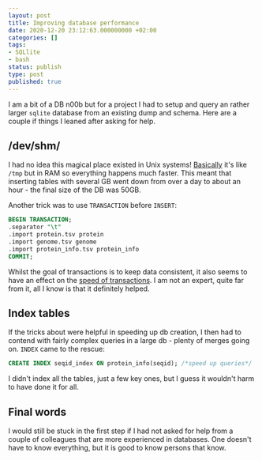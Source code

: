 ```yaml
---
layout: post
title: Improving database performance
date: 2020-12-20 23:12:63.000000000 +02:00
categories: []
tags:
- SQLlite
- bash
status: publish
type: post
published: true
---
```


I am a bit of a DB n00b but for a project I had to setup and query an rather larger `sqlite` database from an existing dump and schema. Here are a couple if things I leaned after asking for help.

## /dev/shm/

I had no idea this magical place existed in Unix systems! [Basically](https://www.cyberciti.biz/tips/what-is-devshm-and-its-practical-usage.html) it's like `/tmp` but in RAM so everything happens much faster. This meant that inserting tables with several GB went down from over a day to about an hour - the final size of the DB was 50GB.

Another trick was to use `TRANSACTION` before `INSERT`:

```sql
BEGIN TRANSACTION;
.separator "\t"
.import protein.tsv protein
.import genome.tsv genome
.import protein_info.tsv protein_info
COMMIT;
```

Whilst the goal of transactions is to keep data consistent, it also seems to have an effect on the [speed of transactions](https://medium.com/factory-mind/speed-up-sql-bulk-insert-with-transactions-52b36bcc03a3). I am not an expert, quite far from it, all I know is that it definitely helped.

## Index tables

If the tricks about were helpful in speeding up db creation, I then had to contend with fairly complex queries in a large db - plenty of merges going on. `INDEX` came to the rescue:

```sql
CREATE INDEX seqid_index ON protein_info(seqid); /*speed up queries*/
```

I didn't index all the tables, just a few key ones, but I guess it wouldn't harm to have done it for all.

## Final words

I would still be stuck in the first step if I had not asked for help from a couple of colleagues that are more experienced in databases. One doesn't have to know everything, but it is good to know persons that know.